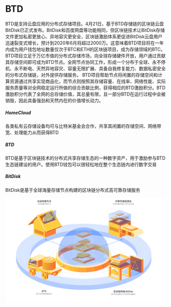 # BTD

BTD是支持云盘应用的分布式存储项目。4月21日，基于BTD存储链的区块链云盘BitDisk已正式发布。BitDisk和百度网盘等功能相同，但区块链技术让BitDisk存储文件更加私密更放心、异地容灾更安全，区块链激励体系更促进BitDisk云盘用户迅速裂变式增长，预计到2020年6月将超过2000万。这意味着BTD项目将在一年内成为用户钱包地址数量仅次于BTC和ETH的区块链项目，成为存储领域的BTC。
BTD项目立足于万亿市值的分布式存储市场，向全球存储硬件开放，用户通过贡献其存储空间即可成为BTD节点。全网节点协同工作，形成一个分布于全球、永不停机、永不断电、天然异地容灾、容量无限扩展、具备自我修复能力、数据私密安全的分布式存储链，对外提供存储服务。
BTD项目帮助节点将闲置的存储空间和计算资源通过共享实现商品化，而节点则按照其存储容量、在线率、网络性能、实际服务质量等对全网稳定运行所做的综合贡献比例，获得相应的BTD激励积分。BTD激励积分代表了全网的总存储价值，其总量有限，且一部分BTD在运行过程中会被销毁，因此具备强劲和天然内在的价值增长动力。

#####  HomeCloud

各类私有云存储设备均可与比特米基金会合作，共享其闲置的存储空间、网络带宽、处理能力从而获得BTD

##### BTD

BTD是基于区块链技术的分布式共享存储生态的一种数字资产，用于激励参与BTD生态链建设的用户。使用BTD钱包可以很轻松地在整个生态链内进行数字交易

##### BitDisk

BitDisk是基于全球海量存储节点构建的区块链分布式高可靠存储服务

![image-20220719144709589](image-20220719144709589.png)

